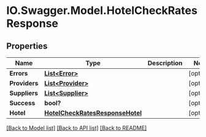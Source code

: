 # IO.Swagger.Model.HotelCheckRatesResponse
## Properties

Name | Type | Description | Notes
------------ | ------------- | ------------- | -------------
**Errors** | [**List&lt;Error&gt;**](Error.md) |  | [optional] 
**Providers** | [**List&lt;Provider&gt;**](Provider.md) |  | [optional] 
**Suppliers** | [**List&lt;Supplier&gt;**](Supplier.md) |  | [optional] 
**Success** | **bool?** |  | [optional] 
**Hotel** | [**HotelCheckRatesResponseHotel**](HotelCheckRatesResponseHotel.md) |  | [optional] 

[[Back to Model list]](../README.md#documentation-for-models) [[Back to API list]](../README.md#documentation-for-api-endpoints) [[Back to README]](../README.md)

